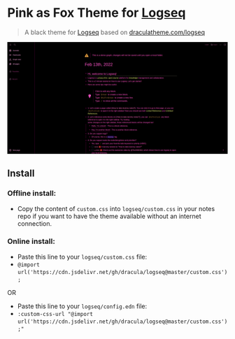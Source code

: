# Pink as Fox Theme for [Logseq](http://logseq.com)

> A black theme for [Logseq](http://logseq.com) based on [draculatheme.com/logseq](https://draculatheme.com/logseq)

![Screenshot](./screenshot.png)

## Install

### Offline install:

- Copy the content of `custom.css` into `logseq/custom.css` in your notes repo if you want to have the theme available without an internet connection.

### Online install:

- Paste this line to your `logseq/custom.css` file:
- `@import url('https://cdn.jsdelivr.net/gh/dracula/logseq@master/custom.css');`

OR

- Paste this line to your `logseq/config.edn` file:
- `:custom-css-url "@import url('https://cdn.jsdelivr.net/gh/dracula/logseq@master/custom.css');"`
